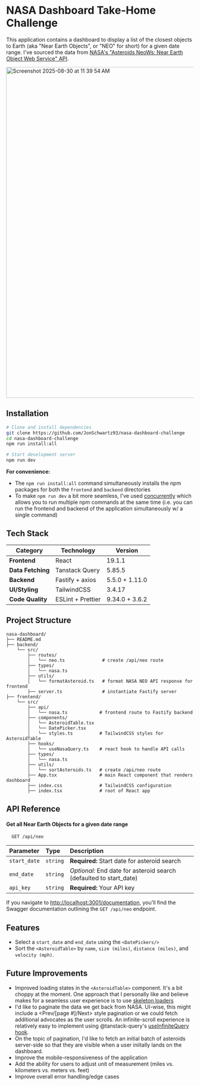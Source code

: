 
# NASA Dashboard Take-Home Challenge

This application contains a dashboard to display a list of the closest objects to Earth (aka "Near Earth Objects", or "NEO" for short) for a given date range. I've sourced the data from [NASA's "Asteroids NeoWs: Near Earth Object Web Service" API](https://api.nasa.gov/).

<img width="1000" height="888" alt="Screenshot 2025-08-30 at 11 39 54 AM" src="https://github.com/user-attachments/assets/d00f80ef-defd-472b-930c-0233061047dc" />

## Installation
```bash
# Clone and install dependencies
git clone https://github.com/JonSchwartz93/nasa-dashboard-challenge
cd nasa-dashboard-challenge
npm run install:all

# Start development server
npm run dev
```

**For convenience:**
- The `npm run install:all` command simultaneously installs the npm packages for both the `frontend` and `backend` directories
- To make `npm run dev` a bit more seamless, I've used [concurrently](https://www.npmjs.com/package/concurrently) which allows you to run multiple npm commands at the same time (i.e. you can run the frontend and backend of the application simultaneously w/ a single command)


## Tech Stack

| Category          | Technology               | Version        |
| ----------------- | ------------------------ | -------------- |
| **Frontend**      | React                    | 19.1.1         |
| **Data Fetching** | Tanstack Query       | 5.85.5         |
| **Backend**       | Fastify + axios                | 5.5.0  + 1.11.0 |
| **UI/Styling**       | TailwindCSS             | 3.4.17         |
| **Code Quality**  | ESLint + Prettier        | 9.34.0 + 3.6.2 |

## Project Structure
```
nasa-dashboard/
├── README.md
├── backend/
    └── src/
        ├── routes/
        │   └── neo.ts              # create /api/neo route
        ├── types/
        │   └── nasa.ts
        ├── utils/
        │   └── formatAsteroid.ts   # format NASA NEO API response for frontend
        ├── server.ts               # instantiate Fastify server
├── frontend/
    └── src/
        ├── api/
        │   └── nasa.ts            # frontend route to Fastify backend
        ├── components/
        │   └── AsteroidTable.tsx  
        │   └── DatePicker.tsx
        │   └── styles.ts          # TailwindCSS styles for AsteroidTable
        ├── hooks/
        │   └── useNasaQuery.ts    # react hook to handle API calls
        ├── types/
        │   └── nasa.ts            
        ├── utils/
        │   └── sortAsteroids.ts   # create /api/neo route
        ├── App.tsx                # main React component that renders dashboard
        ├── index.css              # TailwindCSS configuration
        ├── index.tsx              # root of React app
```
## API Reference

#### Get all Near Earth Objects for a given date range

```http
  GET /api/neo
```

| Parameter | Type     | Description                |
| :-------- | :------- | :------------------------- |
| `start_date` | `string` | **Required:** Start date for asteroid search |
| `end_date` | `string` | _Optional:_ End date for asteroid search (defaulted to start_date) |
| `api_key` | `string` | **Required:** Your API key |

If you navigate to [http://localhost:3001/documentation](http://localhost:3001/documentation), you'll find the Swagger documentation outlining the `GET /api/neo` endpoint.
## Features
- Select a `start_date` and `end_date` using the `<DatePickers/>`
- Sort the `<AsteroidTable>` by `name`, `size (miles)`, `distance (miles)`, and `velocity (mph)`.

## Future Improvements
- Improved loading states in the `<AsteroidTable>` component. It's a bit choppy at the moment. One approach that I personally like and believe makes for a seamless user experience is to use [skeleton loaders](https://www.chakra-ui.com/docs/components/skeleton)
- I'd like to paginate the data we get back from NASA. UI-wise, this might include a <Prev/[page #]/Next> style pagination or we could fetch additional advocates as the user scrolls. An infinite-scroll experience is relatively easy to implement using @tanstack-query's [useInfiniteQuery hook](https://tanstack.com/query/v4/docs/framework/react/reference/useInfiniteQuery).
- On the topic of pagination, I'd like to fetch an initial batch of asteroids server-side so that they are visible when a user iniitally lands on the dashboard.
- Improve the mobile-responsiveness of the application
- Add the ability for users to adjust unit of measurement (miles vs. kilometers vs. meters vs. feet)
- Improve overall error handling/edge cases
